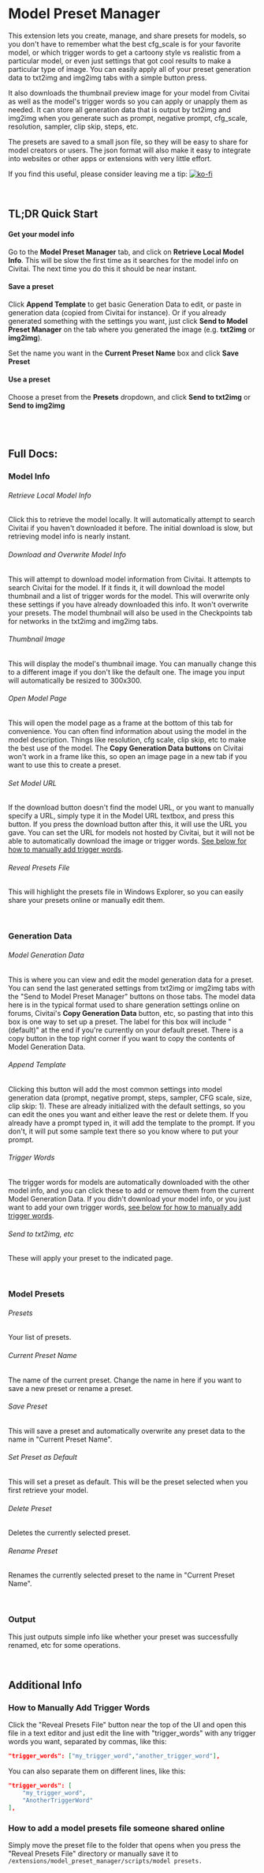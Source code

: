# Model Preset Manager



This extension lets you create, manage, and share presets for models, so you don't have to remember what the best cfg_scale is for your favorite model, or which trigger words to get a cartoony style vs realistic from a particular model, or even just settings that got cool results to make a particular type of image. You can easily apply all of your preset generation data to txt2img and img2img tabs with a simple button press.

It also downloads the thumbnail preview image for your model from Civitai as well as the model's trigger words so you can apply or unapply them as needed. It can store all generation data that is output by txt2img and img2img when you generate such as prompt, negative prompt, cfg_scale, resolution, sampler, clip skip, steps, etc. 

The presets are saved to a small json file, so they will be easy to share for model creators or users. The json format will also make it easy to integrate into websites or other apps or extensions with very little effort.

If you find this useful, please consider leaving me a tip:
[![ko-fi](https://www.ko-fi.com/img/githubbutton_sm.svg)](https://ko-fi.com/rifewithkaiju)




<br>

## TL;DR Quick Start

#### Get your model info
Go to the **Model Preset Manager** tab, and click on **Retrieve Local Model Info**. This will be slow the first time as it searches for the model info on Civitai. The next time you do this it should be near instant.

#### Save a preset
Click **Append Template** to get basic Generation Data to edit, or paste in generation data (copied from Civitai for instance). Or if you already generated something with the settings you want, just click **Send to Model Preset Manager** on the tab where you generated the image (e.g. **txt2img** or **img2img**).

Set the name you want in the **Current Preset Name** box and click **Save Preset**

#### Use a preset
Choose a preset from the **Presets** dropdown, and click **Send to txt2img** or **Send to img2img**



<br>

<br>

## Full Docs:

### Model Info

###### Retrieve Local Model Info

Click this to retrieve the model locally. It will automatically attempt to search Civitai if you haven't downloaded it before. The initial download is slow, but retrieving model info is nearly instant.

###### Download and Overwrite Model Info

This will attempt to download model information from Civitai. It attempts to search Civitai for the model. If it finds it, it will download the model thumbnail and a list of trigger words for the model. This will overwrite only these settings if you have already downloaded this info. It won't overwrite your presets. The model thumbnail will also be used in the Checkpoints tab for networks in the txt2img and img2img tabs.

###### Thumbnail Image

This will display the model's thumbnail image. You can manually change this to a different image if you don't like the default one. The image you input will automatically be resized to 300x300.

###### Open Model Page

This will open the model page as a frame at the bottom of this tab for convenience. You can often find information about using the model in the model description. Things like resolution, cfg scale, clip skip, etc to make the best use of the model. The **Copy Generation Data buttons** on Civitai won't work in a frame like this, so open an image page in a new tab if you want to use this to create a preset.

###### Set Model URL

If the download button doesn't find the model URL, or you want to manually specify a URL, simply type it in the Model URL textbox, and press this button. If you press the download button after this, it will use the URL you gave. You can set the URL for models not hosted by Civitai, but it will not be able to automatically download the image or trigger words. [See below for how to manually add trigger words](#how-to-manually-add-trigger-words).

###### Reveal Presets File

This will highlight the presets file in Windows Explorer, so you can easily share your presets online or manually edit them.

<br>

### Generation Data

###### Model Generation Data  

This is where you can view and edit the model generation data for a preset. You can send the last generated settings from txt2img or img2img tabs with the "Send to Model Preset Manager" buttons on those tabs. The model data here is in the typical format used to share generation settings online on forums, Civitai's **Copy Generation Data** button, etc, so pasting that into this box is one way to set up a preset. The label for this box will include "(default)" at the end if you're currently on your default preset.  There is a copy button in the top right corner if you want to copy the contents of Model Generation Data.

###### Append Template

Clicking this button will add the most common settings into model generation data (prompt, negative prompt, steps, sampler, CFG scale, size, clip skip: 1). These are already initialized with the default settings, so you can edit the ones you want and either leave the rest or delete them. If you already have a prompt typed in, it will add the template to the prompt. If you don't, it will put some sample text there so you know where to put your prompt.

###### Trigger Words

The trigger words for models are automatically downloaded with the other model info, and you can click these to add or remove them from the current Model Generation Data. If you didn't download your model info, or you just want to add your own trigger words, [see below for how to manually add trigger words](#how-to-manually-add-trigger-words).

###### Send to txt2img, etc

These will apply your preset to the indicated page.

<br>

### Model Presets

###### Presets

Your list of presets.

###### Current Preset Name

The name of the current preset. Change the name in here if you want to save a new preset or rename a preset.

###### Save Preset

This will save a preset and automatically overwrite any preset data to the name in "Current Preset Name".

###### Set Preset as Default

This will set a preset as default. This will be the preset selected when you first retrieve your model.

###### Delete Preset

Deletes the currently selected preset.

###### Rename Preset

Renames the currently selected preset to the name in "Current Preset Name".

<br>

### Output

This just outputs simple info like whether your preset was successfully renamed, etc for some operations.

<br>

## Additional Info

### How to Manually Add Trigger Words

Click the "Reveal Presets File" button near the top of the UI and open this file in a text editor and just edit the line with "trigger_words" with any trigger words you want, separated by commas, like this:

```json
"trigger_words": ["my_trigger_word","another_trigger_word"],
```

You can also separate them on different lines, like this:
```json
"trigger_words": [
    "my_trigger_word",
    "AnotherTriggerWord"
],
```

### How to add a model presets file someone shared online
Simply move the preset file to the folder that opens when you press the "Reveal Presets File" directory or manually save it to `/extensions/model_preset_manager/scripts/model presets.`